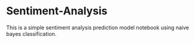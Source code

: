 # Sentiment-Analysis
This is a simple sentiment analysis prediction model notebook using naive bayes classification.
